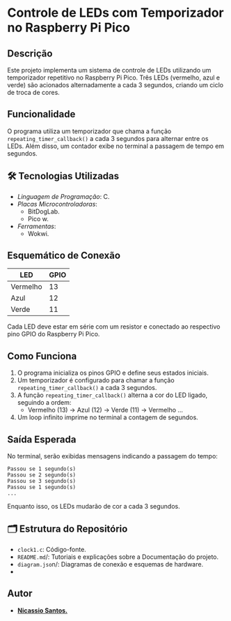 # Controle de LEDs com Temporizador no Raspberry Pi Pico

## Descrição
Este projeto implementa um sistema de controle de LEDs utilizando um temporizador repetitivo no Raspberry Pi Pico. Três LEDs (vermelho, azul e verde) são acionados alternadamente a cada 3 segundos, criando um ciclo de troca de cores.

## Funcionalidade
O programa utiliza um temporizador que chama a função `repeating_timer_callback()` a cada 3 segundos para alternar entre os LEDs. Além disso, um contador exibe no terminal a passagem de tempo em segundos.

## 🛠️ Tecnologias Utilizadas

- *Linguagem de Programação*: C.
- *Placas Microcontroladoras*:
  - BitDogLab.
  - Pico w.
- *Ferramentas*:
  - Wokwi.

## Esquemático de Conexão
| LED | GPIO |
|------|------|
| Vermelho | 13 |
| Azul | 12 |
| Verde | 11 |

Cada LED deve estar em série com um resistor e conectado ao respectivo pino GPIO do Raspberry Pi Pico.

## Como Funciona
1. O programa inicializa os pinos GPIO e define seus estados iniciais.
2. Um temporizador é configurado para chamar a função `repeating_timer_callback()` a cada 3 segundos.
3. A função `repeating_timer_callback()` alterna a cor do LED ligado, seguindo a ordem:
   - Vermelho (13) -> Azul (12) -> Verde (11) -> Vermelho ...
4. Um loop infinito imprime no terminal a contagem de segundos.

## Saída Esperada
No terminal, serão exibidas mensagens indicando a passagem do tempo:
```
Passou se 1 segundo(s)
Passou se 2 segundo(s)
Passou se 3 segundo(s)
Passou se 1 segundo(s)
...
```
Enquanto isso, os LEDs mudarão de cor a cada 3 segundos.

## 🗂️ Estrutura do Repositório

- `clock1.c`: Código-fonte.
- `README.md`/: Tutoriais e explicações sobre a Documentação do projeto.
- `diagram.jso`n/: Diagramas de conexão e esquemas de hardware.
- 
## Autor
- **[Nicassio Santos.](https://github.com/nicassiosantos)**




